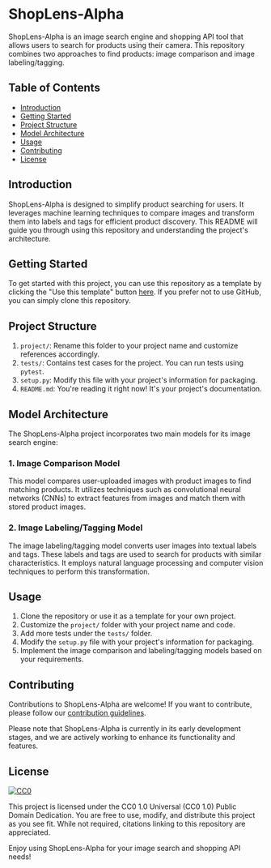 # ShopLens-Alpha

ShopLens-Alpha is an image search engine and shopping API tool that allows users to search for products using their camera. This repository combines two approaches to find products: image comparison and image labeling/tagging.

## Table of Contents

- [Introduction](#introduction)
- [Getting Started](#getting-started)
- [Project Structure](#project-structure)
- [Model Architecture](#model-architecture)
- [Usage](#usage)
- [Contributing](#contributing)
- [License](#license)

## Introduction

ShopLens-Alpha is designed to simplify product searching for users. It leverages machine learning techniques to compare images and transform them into labels and tags for efficient product discovery. This README will guide you through using this repository and understanding the project's architecture.

## Getting Started

To get started with this project, you can use this repository as a template by clicking the "Use this template" button [here](https://github.com/mouhamaddev/ShopLens-Alpha/generate). If you prefer not to use GitHub, you can simply clone this repository.

## Project Structure

1. `project/`: Rename this folder to your project name and customize references accordingly.
2. `tests/`: Contains test cases for the project. You can run tests using `pytest`.
3. `setup.py`: Modify this file with your project's information for packaging.
4. `README.md`: You're reading it right now! It's your project's documentation.

## Model Architecture

The ShopLens-Alpha project incorporates two main models for its image search engine:

### 1. Image Comparison Model

This model compares user-uploaded images with product images to find matching products. It utilizes techniques such as convolutional neural networks (CNNs) to extract features from images and match them with stored product images.

### 2. Image Labeling/Tagging Model

The image labeling/tagging model converts user images into textual labels and tags. These labels and tags are used to search for products with similar characteristics. It employs natural language processing and computer vision techniques to perform this transformation.

## Usage

1. Clone the repository or use it as a template for your own project.
2. Customize the `project/` folder with your project name and code.
3. Add more tests under the `tests/` folder.
4. Modify the `setup.py` file with your project's information for packaging.
5. Implement the image comparison and labeling/tagging models based on your requirements.

## Contributing

Contributions to ShopLens-Alpha are welcome! If you want to contribute, please follow our [contribution guidelines](CONTRIBUTING.md).

Please note that ShopLens-Alpha is currently in its early development stages, and we are actively working to enhance its functionality and features.

## License

[![CC0](http://mirrors.creativecommons.org/presskit/buttons/88x31/svg/cc-zero.svg)](https://creativecommons.org/publicdomain/zero/1.0/)

This project is licensed under the CC0 1.0 Universal (CC0 1.0) Public Domain Dedication. You are free to use, modify, and distribute this project as you see fit. While not required, citations linking to this repository are appreciated.

Enjoy using ShopLens-Alpha for your image search and shopping API needs!

